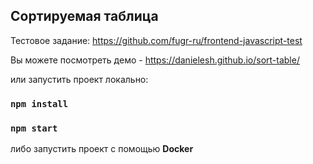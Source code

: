 ## Сортируемая таблица
Тестовое задание: https://github.com/fugr-ru/frontend-javascript-test

Вы можете посмотреть демо - https://danielesh.github.io/sort-table/

или запустить проект локально:
### `npm install`
### `npm start`

либо запустить проект с помощью **Docker**
